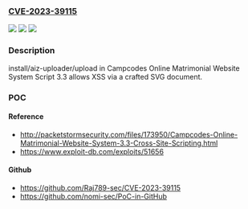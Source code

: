 ### [CVE-2023-39115](https://cve.mitre.org/cgi-bin/cvename.cgi?name=CVE-2023-39115)
![](https://img.shields.io/static/v1?label=Product&message=n%2Fa&color=blue)
![](https://img.shields.io/static/v1?label=Version&message=n%2Fa&color=blue)
![](https://img.shields.io/static/v1?label=Vulnerability&message=n%2Fa&color=brighgreen)

### Description

install/aiz-uploader/upload in Campcodes Online Matrimonial Website System Script 3.3 allows XSS via a crafted SVG document.

### POC

#### Reference
- http://packetstormsecurity.com/files/173950/Campcodes-Online-Matrimonial-Website-System-3.3-Cross-Site-Scripting.html
- https://www.exploit-db.com/exploits/51656

#### Github
- https://github.com/Raj789-sec/CVE-2023-39115
- https://github.com/nomi-sec/PoC-in-GitHub

